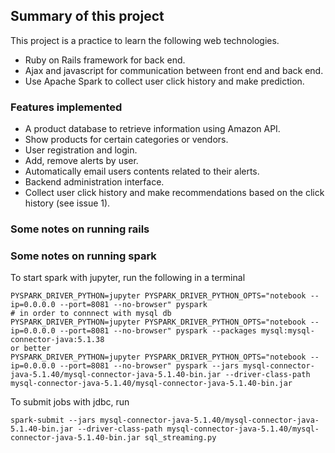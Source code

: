 ## Summary of this project

This project is a practice to learn the following web technologies.
* Ruby on Rails framework for back end.
* Ajax and javascript for communication between front end and back end.
* Use Apache Spark to collect user click history and make prediction.

### Features implemented

* A product database to retrieve information using Amazon API.
* Show products for certain categories or vendors.
* User registration and login.
* Add, remove alerts by user.
* Automatically email users contents related to their alerts.
* Backend administration interface.
* Collect user click history and make recommendations based on the click history (see issue 1).
### Some notes on running rails

### Some notes on running spark


To start spark with jupyter, run the following in a terminal
```shell
PYSPARK_DRIVER_PYTHON=jupyter PYSPARK_DRIVER_PYTHON_OPTS="notebook --ip=0.0.0.0 --port=8081 --no-browser" pyspark 
# in order to connnect with mysql db
PYSPARK_DRIVER_PYTHON=jupyter PYSPARK_DRIVER_PYTHON_OPTS="notebook --ip=0.0.0.0 --port=8081 --no-browser" pyspark --packages mysql:mysql-connector-java:5.1.38
or better 
PYSPARK_DRIVER_PYTHON=jupyter PYSPARK_DRIVER_PYTHON_OPTS="notebook --ip=0.0.0.0 --port=8081 --no-browser" pyspark --jars mysql-connector-java-5.1.40/mysql-connector-java-5.1.40-bin.jar --driver-class-path mysql-connector-java-5.1.40/mysql-connector-java-5.1.40-bin.jar

```

To submit jobs with jdbc, run
```shell
spark-submit --jars mysql-connector-java-5.1.40/mysql-connector-java-5.1.40-bin.jar --driver-class-path mysql-connector-java-5.1.40/mysql-connector-java-5.1.40-bin.jar sql_streaming.py 
```

